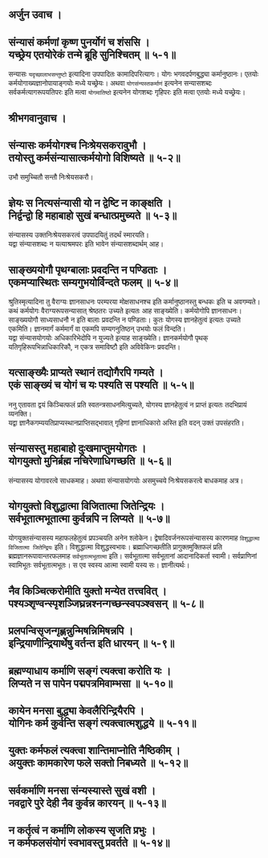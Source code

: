## अर्जुन उवाच ।
## संन्यासं कर्मणां कृष्ण पुनर्योगं च शंससि । <br> यच्छ्रेय एतयोरेकं तन्मे ब्रूहि सुनिश्चितम् ॥ ५-१॥
सन्यासः `यदृच्छालाभसन्तुष्टो` इत्यादिना उपपादितः कामादिपरित्यागः। योगः भगवदर्पणबुद्ध्या कर्मानुष्ठानः। एतयोः कर्मयोगाख्यज्ञानोपायाङ्गयोः मध्ये यच्छ्रेयः। अथवा `योगसंन्यस्तकर्माणं` इत्यनेन सन्यासशब्दः सर्वकर्मत्यागरूपयतिपरः इति मत्वा `योगमातिष्ठो` इत्यनेन योगशब्दः गृहिपरः इति मत्वा एतयोः मध्ये यच्छ्रेयः।
## श्रीभगवानुवाच ।
## संन्यासः कर्मयोगश्च निःश्रेयसकरावुभौ । <br> तयोस्तु कर्मसंन्यासात्कर्मयोगो विशिष्यते ॥ ५-२॥
उभौ समुच्चितौ सन्तौ निःश्रेयसकरौ। 
## ज्ञेयः स नित्यसंन्यासी यो न द्वेष्टि न काङ्क्षति । <br> निर्द्वन्द्वो हि महाबाहो सुखं बन्धात्प्रमुच्यते ॥ ५-३॥
संन्यासस्य उक्तनिःश्रेयसकरत्वं उपपादयितुं तदर्थं स्मारयति।   
यद्वा संन्यासशब्दः न यत्याश्रमपरः इति भावेन संन्यासशब्दार्थम् आह।
## साङ्ख्ययोगौ पृथग्बालाः प्रवदन्ति न पण्डिताः । <br> एकमप्यास्थितः सम्यगुभयोर्विन्दते फलम् ॥ ५-४॥
श्रुतिस्मृत्यादिना तु वैराग्यः ज्ञानसाधनः परम्परया मोक्षसाधनश्च इति कर्मानुष्ठानस्तु बन्धकः इति च अवगम्यते। कथं कर्मयोगः वैराग्यरूपसन्यासात् श्रेष्ठतरः उच्यते इत्यतः आह साङ्ख्येति। कर्मयोगोपि ज्ञानसाधनः। साङ्ख्ययोगौ साध्यसाधनौ न इति बालाः प्रवदन्ति न पण्डिताः। कुतः योगस्य ज्ञानहेतुत्वं इत्यतः उच्यते एकमिति। ज्ञानमार्गं कर्ममार्गं वा एकमपि सम्यगनुतिष्ठन् उभयोः फलं विन्दति।   
यद्वा संन्यासयोगयोः अधिकारिभेदोपि न युज्यते इत्याह साङ्ख्येति। ज्ञानकर्मयोगौ पृथक् यतिगृहिरूपभिन्नाधिकारिकौ, न एकत्र समाविष्टौ इति अविवेकिनः प्रवदन्ति। 
## यत्साङ्ख्यैः प्राप्यते स्थानं तद्योगैरपि गम्यते । <br> एकं साङ्ख्यं च योगं च यः पश्यति स पश्यति ॥ ५-५॥
ननु एतावता द्वयं किञ्चित्फलं प्रति स्वतन्त्रसाधनमित्युच्यते, योगस्य ज्ञानहेतुत्वं न प्राप्तं इत्यतः तदभिप्रायं व्यनक्ति।   
यद्वा ज्ञानैकगम्ययतिप्राप्यस्थानप्राप्तिसद्भावात् गृहिणां ज्ञानाधिकारो अस्ति इति वदन् उक्तं उपसंहरति। 
## संन्यासस्तु महाबाहो दुःखमाप्तुमयोगतः । <br> योगयुक्तो मुनिर्ब्रह्म नचिरेणाधिगच्छति ॥ ५-६॥
संन्यासस्य योगावरत्वे साधकमाह। अथवा संन्यासयोगयोः असमुच्चये निःश्रेयसकरत्वे बाधकमाह अत्र। 
## योगयुक्तो विशुद्धात्मा विजितात्मा जितेन्द्रियः । <br> सर्वभूतात्मभूतात्मा कुर्वन्नपि न लिप्यते ॥ ५-७॥
योगयुक्तसंन्यासस्य महाफलहेतुत्वं प्रपञ्चयति अनेन श्लोकेन। द्वेषादिवर्जनरूपसंन्यासस्य कारणमाह `विशुद्धात्मा विजितात्मा जितेन्द्रियः` इति। विशुद्धात्मा विशुद्धस्वभावः। ब्रह्माधिगच्छतीति प्रागुक्तमुक्तिफलं प्रति ब्रह्मज्ञानरूपावान्तरफलमाह `सर्वभूतात्मभूतात्मा` इति। सर्वभूतात्मा सर्वभूतानां आदानादिकर्ता स्वामी। सर्वप्राणिनां स्वामिभूतः सर्वभूतात्मभूतः। स एव स्वस्य आत्मा स्वामी यस्य सः। ज्ञानीत्यर्थः।  
## नैव किञ्चित्करोमीति युक्तो मन्येत तत्त्ववित् । <br> पश्यञ्श‍ृण्वन्स्पृशञ्जिघ्रन्नश्नन्गच्छन्स्वपञ्श्वसन् ॥ ५-८॥
## प्रलपन्विसृजन्गृह्णन्नुन्मिषन्निमिषन्नपि । <br> इन्द्रियाणीन्द्रियार्थेषु वर्तन्त इति धारयन् ॥ ५-९॥
## ब्रह्मण्याधाय कर्माणि सङ्गं त्यक्त्वा करोति यः । <br> लिप्यते न स पापेन पद्मपत्रमिवाम्भसा ॥ ५-१०॥
## कायेन मनसा बुद्ध्या केवलैरिन्द्रियैरपि । <br> योगिनः कर्म कुर्वन्ति सङ्गं त्यक्त्वात्मशुद्धये ॥ ५-११॥
## युक्तः कर्मफलं त्यक्त्वा शान्तिमाप्नोति नैष्ठिकीम् । <br> अयुक्तः कामकारेण फले सक्तो निबध्यते ॥ ५-१२॥
## सर्वकर्माणि मनसा संन्यस्यास्ते सुखं वशी । <br> नवद्वारे पुरे देही नैव कुर्वन्न कारयन् ॥ ५-१३॥
## न कर्तृत्वं न कर्माणि लोकस्य सृजति प्रभुः । <br> न कर्मफलसंयोगं स्वभावस्तु प्रवर्तते ॥ ५-१४॥
